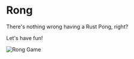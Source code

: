 # Rong

There's nothing wrong having a Rust Pong, right?

Let's have fun!

![Rong Game](https://media.giphy.com/media/nGSzVnBFhp8smiEK6U/giphy.gif)

